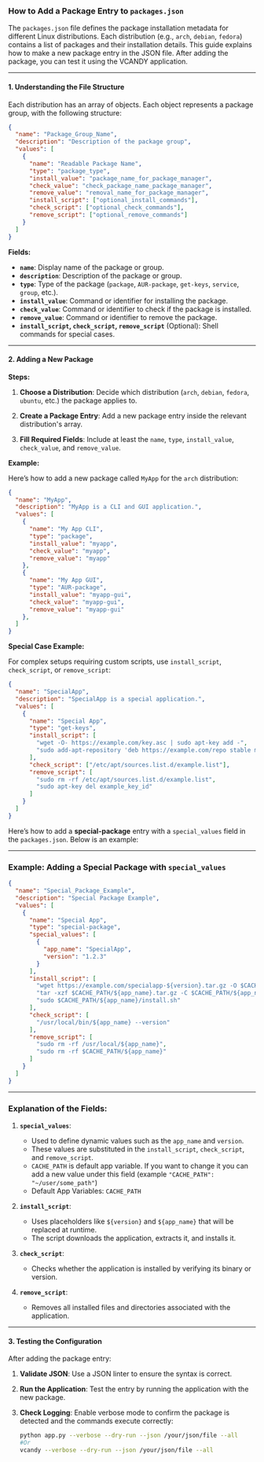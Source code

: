 ### How to Add a Package Entry to `packages.json`

The `packages.json` file defines the package installation metadata for different Linux distributions. Each distribution (e.g., `arch`, `debian`, `fedora`) contains a list of packages and their installation details. This guide explains how to make a new package entry in the JSON file. After adding the package, you can test it using the VCANDY application.

---

#### 1. Understanding the File Structure

Each distribution has an array of objects. Each object represents a package group, with the following structure:

```json
{
  "name": "Package_Group_Name",
  "description": "Description of the package group",
  "values": [
    {
      "name": "Readable Package Name",
      "type": "package_type",
      "install_value": "package_name_for_package_manager",
      "check_value": "check_package_name_package_manager",
      "remove_value": "removal_name_for_package_manager",
      "install_script": ["optional_install_commands"],
      "check_script": ["optional_check_commands"],
      "remove_script": ["optional_remove_commands"]
    }
  ]
}
```

**Fields:**
- **`name`**: Display name of the package or group.
- **`description`**: Description of the package or group.
- **`type`**: Type of the package (`package`, `AUR-package`, `get-keys`, `service`, `group`, etc.).
- **`install_value`**: Command or identifier for installing the package.
- **`check_value`**: Command or identifier to check if the package is installed.
- **`remove_value`**: Command or identifier to remove the package.
- **`install_script`, `check_script`, `remove_script`** (Optional): Shell commands for special cases.

---

#### 2. Adding a New Package

**Steps:**

1. **Choose a Distribution**:
   Decide which distribution (`arch`, `debian`, `fedora`, `ubuntu`, etc.) the package applies to.

2. **Create a Package Entry**:
   Add a new package entry inside the relevant distribution's array.

3. **Fill Required Fields**:
   Include at least the `name`, `type`, `install_value`, `check_value`, and `remove_value`.

**Example:**

Here’s how to add a new package called `MyApp` for the `arch` distribution:

```json
{
  "name": "MyApp",
  "description": "MyApp is a CLI and GUI application.",
  "values": [
    {
      "name": "My App CLI",
      "type": "package",
      "install_value": "myapp",
      "check_value": "myapp",
      "remove_value": "myapp"
    },
    {
      "name": "My App GUI",
      "type": "AUR-package",
      "install_value": "myapp-gui",
      "check_value": "myapp-gui",
      "remove_value": "myapp-gui"
    },
  ]
}
```

**Special Case Example:**

For complex setups requiring custom scripts, use `install_script`, `check_script`, or `remove_script`:

```json
{
  "name": "SpecialApp",
  "description": "SpecialApp is a special application.",
  "values": [
    {
      "name": "Special App",
      "type": "get-keys",
      "install_script": [
        "wget -O- https://example.com/key.asc | sudo apt-key add -",
        "sudo add-apt-repository 'deb https://example.com/repo stable main'"
      ],
      "check_script": ["/etc/apt/sources.list.d/example.list"],
      "remove_script": [
        "sudo rm -rf /etc/apt/sources.list.d/example.list",
        "sudo apt-key del example_key_id"
      ]
    }
  ]
}
```

Here’s how to add a **special-package** entry with a `special_values` field in the `packages.json`. Below is an example:

---

### Example: Adding a Special Package with `special_values`

```json
{
  "name": "Special_Package_Example",
  "description": "Special Package Example",
  "values": [
    {
      "name": "Special App",
      "type": "special-package",
      "special_values": [
        {
          "app_name": "SpecialApp",
          "version": "1.2.3"
        }
      ],
      "install_script": [
        "wget https://example.com/specialapp-${version}.tar.gz -O $CACHE_PATH/${app_name}.tar.gz",
        "tar -xzf $CACHE_PATH/${app_name}.tar.gz -C $CACHE_PATH/${app_name}",
        "sudo $CACHE_PATH/${app_name}/install.sh"
      ],
      "check_script": [
        "/usr/local/bin/${app_name} --version"
      ],
      "remove_script": [
        "sudo rm -rf /usr/local/${app_name}",
        "sudo rm -rf $CACHE_PATH/${app_name}"
      ]
    }
  ]
}
```

---

### Explanation of the Fields:

1. **`special_values`**:
   - Used to define dynamic values such as the `app_name` and `version`.
   - These values are substituted in the `install_script`, `check_script`, and `remove_script`.
   - `CACHE_PATH` is default app variable. If you want to change it you can add a new value under this field (example `"CACHE_PATH": "~/user/some_path"`)
   - Default App Variables: `CACHE_PATH`

2. **`install_script`**:
   - Uses placeholders like `${version}` and `${app_name}` that will be replaced at runtime.
   - The script downloads the application, extracts it, and installs it.

3. **`check_script`**:
   - Checks whether the application is installed by verifying its binary or version.

4. **`remove_script`**:
   - Removes all installed files and directories associated with the application.


---

#### 3. Testing the Configuration

After adding the package entry:
1. **Validate JSON**:
   Use a JSON linter to ensure the syntax is correct.

2. **Run the Application**:
   Test the entry by running the application with the new package.

3. **Check Logging**:
   Enable verbose mode to confirm the package is detected and the commands execute correctly:
   ```bash
   python app.py --verbose --dry-run --json /your/json/file --all
   #Or
   vcandy --verbose --dry-run --json /your/json/file --all
   ```